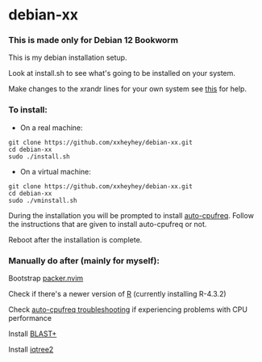 # debian-xx
### This is made only for Debian 12 Bookworm
This is my debian installation setup.

Look at install.sh to see what's going to be installed on your system.

Make changes to the xrandr lines for your own system see [this](https://askubuntu.com/questions/377937/how-do-i-set-a-custom-resolution) for help.

### To install:
- On a real machine:
```
git clone https://github.com/xxheyhey/debian-xx.git
cd debian-xx
sudo ./install.sh
```
- On a virtual machine:
```
git clone https://github.com/xxheyhey/debian-xx.git
cd debian-xx
sudo ./vminstall.sh
```

During the installation you will be prompted to install [auto-cpufreq](https://github.com/AdnanHodzic/auto-cpufreq). Follow the instructions that are given to install auto-cpufreq or not.

Reboot after the installation is complete.

### Manually do after (mainly for myself):
Bootstrap [packer.nvim](https://github.com/wbthomason/packer.nvim#bootstrapping)

Check if there's a newer version of [R](https://cloud.r-project.org/src/base/R-4/) (currently installing R-4.3.2)

Check [auto-cpufreq troubleshooting](https://github.com/AdnanHodzic/auto-cpufreq#troubleshooting) if experiencing problems with CPU performance

Install [BLAST+](https://ftp.ncbi.nlm.nih.gov/blast/executables/LATEST/)

Install [iqtree2](https://github.com/iqtree/iqtree2/blob/master/README.md)
